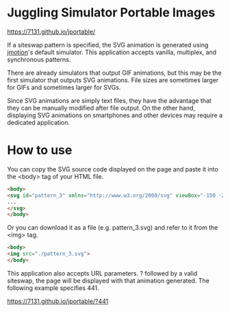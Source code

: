 # Juggling Simulator Portable Images

https://7131.github.io/jportable/

If a siteswap pattern is specified, the SVG animation is generated using [jmotion](https://github.com/7131/jmotion)&apos;s default simulator.
This application accepts vanilla, multiplex, and synchronous patterns.

There are already simulators that output GIF animations, but this may be the first simulator that outputs SVG animations.
File sizes are sometimes larger for GIFs and sometimes larger for SVGs.

Since SVG animations are simply text files, they have the advantage that they can be manually modified after file output.
On the other hand, displaying SVG animations on smartphones and other devices may require a dedicated application.

# How to use

You can copy the SVG source code displayed on the page and paste it into the &lt;body&gt; tag of your HTML file.

```HTML
<body>
<svg id="pattern_3" xmlns="http://www.w3.org/2000/svg" viewBox="-150 -255 300 300">
...
</svg>
</body>
```

Or you can download it as a file (e.g. pattern_3.svg) and refer to it from the &lt;img&gt; tag.

```HTML
<body>
<img src="./pattern_3.svg">
</body>
```

This application also accepts URL parameters.
? followed by a valid siteswap, the page will be displayed with that animation generated.
The following example specifies 441.

https://7131.github.io/jportable/?441
